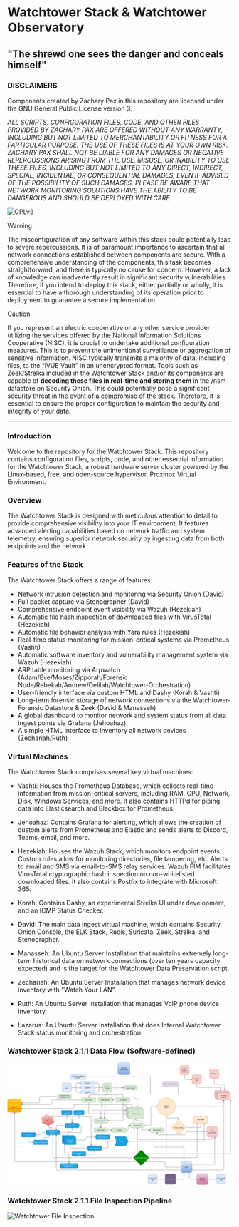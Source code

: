 # Watchtower Stack & Watchtower Observatory
## "The shrewd one sees the danger and conceals himself"

### DISCLAIMERS
Components created by Zachary Pax in this repository are licensed under the GNU General Public License version 3.

*ALL SCRIPTS, CONFIGURATION FILES, CODE, AND OTHER FILES PROVIDED BY ZACHARY PAX ARE OFFERED WITHOUT ANY WARRANTY, INCLUDING BUT NOT LIMITED TO MERCHANTABILITY OR FITNESS FOR A PARTICULAR PURPOSE. THE USE OF THESE FILES IS AT YOUR OWN RISK. ZACHARY PAX SHALL NOT BE LIABLE FOR ANY DAMAGES OR NEGATIVE REPERCUSSIONS ARISING FROM THE USE, MISUSE, OR INABILITY TO USE THESE FILES, INCLUDING BUT NOT LIMITED TO ANY DIRECT, INDIRECT, SPECIAL, INCIDENTAL, OR CONSEQUENTIAL DAMAGES, EVEN IF ADVISED OF THE POSSIBILITY OF SUCH DAMAGES. PLEASE BE AWARE THAT NETWORK MONITORING SOLUTIONS HAVE THE ABILITY TO BE DANGEROUS AND SHOULD BE DEPLOYED WITH CARE.*

![GPLv3](https://www.gnu.org/graphics/gplv3-with-text-136x68.png)

> [!WARNING]
> The misconfiguration of any software within this stack could potentially lead to severe repercussions. It is of paramount importance to ascertain that all network connections established between components are secure. With a comprehensive understanding of the components, this task becomes straightforward, and there is typically no cause for concern. However, a lack of knowledge can inadvertently result in significant security vulnerabilities. Therefore, if you intend to deploy this stack, either partially or wholly, it is essential to have a thorough understanding of its operation prior to deployment to guarantee a secure implementation.

> [!CAUTION]
> If you represent an electric cooperative or any other service provider utilizing the services offered by the National Information Solutions Cooperative (NISC), it is crucial to undertake additional configuration measures. This is to prevent the unintentional surveillance or aggregation of sensitive information. NISC typically transmits a majority of data, including files, to the “iVUE Vault” in an unencrypted format. Tools such as Zeek/Strelka included in the Watchtower Stack and/or its components are capable of **decoding these files in real-time and storing them** in the /nsm datastore on Security Onion. This could potentially pose a significant security threat in the event of a compromise of the stack. Therefore, it is essential to ensure the proper configuration to maintain the security and integrity of your data.

---
### Introduction

Welcome to the repository for the Watchtower Stack. This repository contains configuration files, scripts, code, and other essential information for the Watchtower Stack, a robust hardware server cluster powered by the Linux-based, free, and open-source hypervisor, Proxmox Virtual Environment.

### Overview

The Watchtower Stack is designed with meticulous attention to detail to provide comprehensive visibility into your IT environment. It features advanced alerting capabilities based on network traffic and system telemetry, ensuring superior network security by ingesting data from both endpoints and the network.

### Features of the Stack

The Watchtower Stack offers a range of features:

  -  Network intrusion detection and monitoring via Security Onion (David)
  -  Full packet capture via Stenographer (David)
  -  Comprehensive endpoint event visibility via Wazuh (Hezekiah)
  -  Automatic file hash inspection of downloaded files with VirusTotal (Hezekiah)
  -  Automatic file behavior analysis with Yara rules (Hezekiah)
  -  Real-time status monitoring for mission-critical systems via Prometheus (Vashti)
  -  Automatic software inventory and vulnerability management system via Wazuh (Hezekiah)
  -  ARP table monitoring via Arpwatch (Adam/Eve/Moses/Zipporah/Forensic Node/Rebekah/Andrew/Delilah/Watchtower-Orchestration)
  -  User-friendly interface via custom HTML and Dashy (Korah & Vashti)
  -  Long-term forensic storage of network connections via the Watchtower-Forensic Datastore & Zeek (David & Manasseh)
  -  A global dashboard to monitor network and system status from all data ingest points via Grafana (Jehoahaz)
  -  A simple HTML interface to inventory all network devices (Zechariah/Ruth)

### Virtual Machines

The Watchtower Stack comprises several key virtual machines:

   - Vashti: Houses the Prometheus Database, which collects real-time information from mission-critical servers, including RAM, CPU, Network, Disk, Windows Services, and more. It also contains HTTPd for piping data into Elasticsearch and Blackbox for Prometheus.
     
   - Jehoahaz: Contains Grafana for alerting, which allows the creation of custom alerts from Prometheus and Elastic and sends alerts to Discord, Teams, email, and more.
     
   - Hezekiah: Houses the Wazuh Stack, which monitors endpoint events. Custom rules allow for monitoring directories, file tampering, etc. Alerts to email and SMS via email-to-SMS relay services. Wazuh FIM facilitates VirusTotal cryptographic hash inspection on non-whitelisted downloaded files. It also contains Postfix to integrate with Microsoft 365.
     
   - Korah: Contains Dashy, an experimental Strelka UI under development, and an ICMP Status Checker.
     
   - David: The main data ingest virtual machine, which contains Security Onion Console, the ELK Stack, Redis, Suricata, Zeek, Strelka, and Stenographer.
     
   - Manasseh: An Ubuntu Server Installation that maintains extremely long-term historical data on network connections (over ten years capacity expected) and is the target for the Watchtower Data Preservation script.
     
   - Zechariah: An Ubuntu Server Installation that manages network device inventory with “Watch Your LAN”.

   - Ruth: An Ubuntu Server Installation that manages VoIP phone device inventory.

   - Lazarus: An Ubuntu Server Installation that does Internal Watchtower Stack status monitoring and orchestration.

### Watchtower Stack 2.1.1 Data Flow (Software-defined)

![Watchtower Data Flow](https://raw.githubusercontent.com/ZacharyPax/WatchtowerStack/main/gallery/Watchtower%202.1.1%20Software%20Dataflow.png)

### Watchtower Stack 2.1.1 File Inspection Pipeline

![Watchtower File Inspection](https://i.imgur.com/wTLnaOW.png)
